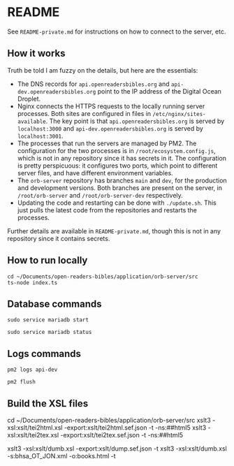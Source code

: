 # README

See `README-private.md` for instructions on how to connect to the server, etc.

## How it works
Truth be told I am fuzzy on the details, but here are the essentials:

* The DNS records for `api.openreadersbibles.org` and `api-dev.openreadersbibles.org` point to the IP address of the Digital Ocean Droplet.
* Nginx connects the HTTPS requests to the locally running server processes. Both sites are configured in files in `/etc/nginx/sites-available`. The key point is that `api.openreadersbibles.org` is served by `localhost:3000` and `api-dev.openreadersbibles.org` is served by `localhost:3001`.
* The processes that run the servers are managed by PM2. The configuration for the two processes is in `/root/ecosystem.config.js`, which is not in any repository since it has secrets in it. The configuration is pretty perspicuous: it configures two ports, which point to different server files, and have different environment variables.
* The `orb-server` repository has branches `main` and `dev`, for the production and development versions. Both branches are present on the server, in `/root/orb-server` and `/root/orb-server-dev` respectively.
* Updating the code and restarting can be done with `./update.sh`. This just pulls the latest code from the repositories and restarts the processes.

Further details are available in `README-private.md`, though this is not in any repository since it contains secrets.

## How to run locally

```
cd ~/Documents/open-readers-bibles/application/orb-server/src
ts-node index.ts
```

## Database commands
```
sudo service mariadb start
```

```
sudo service mariadb status
```

## Logs commands

```
pm2 logs api-dev
```

```
pm2 flush
```


## Build the XSL files

cd ~/Documents/open-readers-bibles/application/orb-server/src
xslt3 -xsl:xslt/tei2html.xsl -export:xslt/tei2html.sef.json -t -ns:##html5
xslt3 -xsl:xslt/tei2tex.xsl -export:xslt/tei2tex.sef.json -t -ns:##html5

xslt3 -xsl:xslt/dumb.xsl -export:xslt/dump.sef.json -t 
xslt3 -xsl:xslt/dumb.xsl -s:bhsa_OT_JON.xml -o:books.html -t

